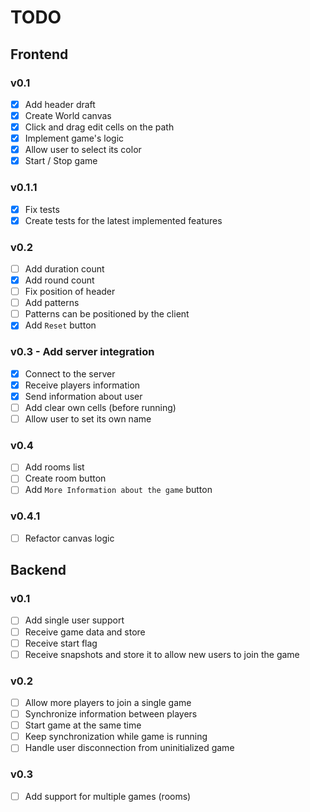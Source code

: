 # TODO

## Frontend

### v0.1

- [x] Add header draft
- [x] Create World canvas
- [x] Click and drag edit cells on the path
- [x] Implement game's logic
- [x] Allow user to select its color
- [x] Start / Stop game

### v0.1.1

- [x] Fix tests
- [x] Create tests for the latest implemented features

### v0.2

- [ ] Add duration count
- [x] Add round count
- [ ] Fix position of header
- [ ] Add patterns
- [ ] Patterns can be positioned by the client
- [x] Add `Reset` button

### v0.3 - Add server integration

- [x] Connect to the server
- [x] Receive players information
- [x] Send information about user
- [ ] Add clear own cells (before running)
- [ ] Allow user to set its own name

### v0.4

- [ ] Add rooms list
- [ ] Create room button
- [ ] Add `More Information about the game` button

### v0.4.1

- [ ] Refactor canvas logic

## Backend

### v0.1

- [ ] Add single user support
- [ ] Receive game data and store
- [ ] Receive start flag
- [ ] Receive snapshots and store it to allow new users to join the game

### v0.2

- [ ] Allow more players to join a single game
- [ ] Synchronize information between players
- [ ] Start game at the same time
- [ ] Keep synchronization while game is running
- [ ] Handle user disconnection from uninitialized game

### v0.3

- [ ] Add support for multiple games (rooms)
